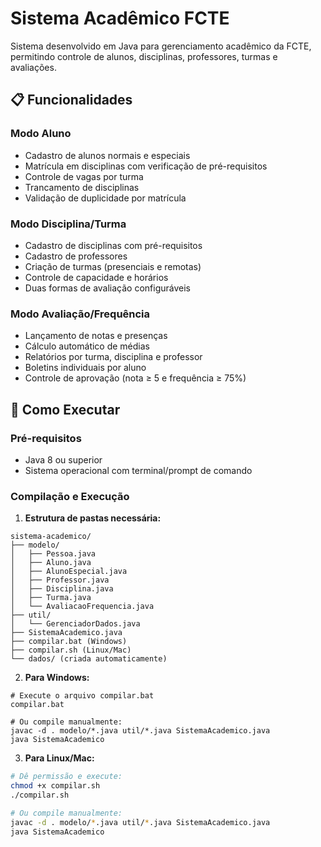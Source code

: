 # Sistema Acadêmico FCTE

Sistema desenvolvido em Java para gerenciamento acadêmico da FCTE, permitindo controle de alunos, disciplinas, professores, turmas e avaliações.

## 📋 Funcionalidades

### Modo Aluno
- Cadastro de alunos normais e especiais
- Matrícula em disciplinas com verificação de pré-requisitos
- Controle de vagas por turma
- Trancamento de disciplinas
- Validação de duplicidade por matrícula

### Modo Disciplina/Turma
- Cadastro de disciplinas com pré-requisitos
- Cadastro de professores
- Criação de turmas (presenciais e remotas)
- Controle de capacidade e horários
- Duas formas de avaliação configuráveis

### Modo Avaliação/Frequência
- Lançamento de notas e presenças
- Cálculo automático de médias
- Relatórios por turma, disciplina e professor
- Boletins individuais por aluno
- Controle de aprovação (nota ≥ 5 e frequência ≥ 75%)

## 🚀 Como Executar

### Pré-requisitos
- Java 8 ou superior
- Sistema operacional com terminal/prompt de comando

### Compilação e Execução

1. **Estrutura de pastas necessária:**
```
sistema-academico/
├── modelo/
│   ├── Pessoa.java
│   ├── Aluno.java
│   ├── AlunoEspecial.java
│   ├── Professor.java
│   ├── Disciplina.java
│   ├── Turma.java
│   └── AvaliacaoFrequencia.java
├── util/
│   └── GerenciadorDados.java
├── SistemaAcademico.java
├── compilar.bat (Windows)
├── compilar.sh (Linux/Mac)
└── dados/ (criada automaticamente)
```

2. **Para Windows:**
```batch
# Execute o arquivo compilar.bat
compilar.bat

# Ou compile manualmente:
javac -d . modelo/*.java util/*.java SistemaAcademico.java
java SistemaAcademico
```

3. **Para Linux/Mac:**
```bash
# Dê permissão e execute:
chmod +x compilar.sh
./compilar.sh

# Ou compile manualmente:
javac -d . modelo/*.java util/*.java SistemaAcademico.java
java SistemaAcademico
```

##